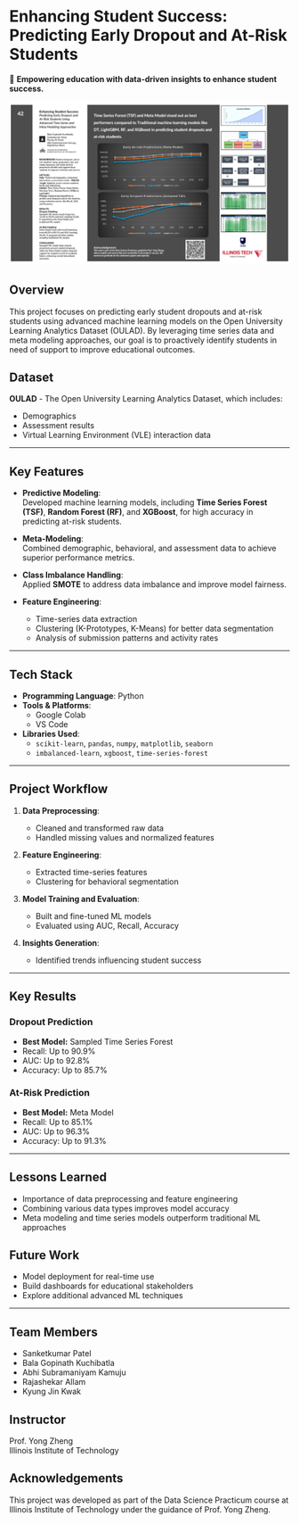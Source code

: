 
# Enhancing Student Success: Predicting Early Dropout and At-Risk Students

🚀 **Empowering education with data-driven insights to enhance student success.**

<img width="1066" alt="image" src="https://github.com/SanketKumarP/Student-Success-Prediction/blob/7cabe94b874dbbb5dc3f6803cc9c48c0391f9396/Poster_Presentation.png">

## Overview
This project focuses on predicting early student dropouts and at-risk students using advanced machine learning models on the Open University Learning Analytics Dataset (OULAD). By leveraging time series data and meta modeling approaches, our goal is to proactively identify students in need of support to improve educational outcomes.

## Dataset
**OULAD** - The Open University Learning Analytics Dataset, which includes:
- Demographics
- Assessment results
- Virtual Learning Environment (VLE) interaction data

---

## Key Features
- **Predictive Modeling**:  
  Developed machine learning models, including **Time Series Forest (TSF)**, **Random Forest (RF)**, and **XGBoost**, for high accuracy in predicting at-risk students.

- **Meta-Modeling**:  
  Combined demographic, behavioral, and assessment data to achieve superior performance metrics.

- **Class Imbalance Handling**:  
  Applied **SMOTE** to address data imbalance and improve model fairness.

- **Feature Engineering**:  
  - Time-series data extraction  
  - Clustering (K-Prototypes, K-Means) for better data segmentation  
  - Analysis of submission patterns and activity rates

---

## Tech Stack
- **Programming Language**: Python  
- **Tools & Platforms**:  
  - Google Colab  
  - VS Code  
- **Libraries Used**:  
  - `scikit-learn`, `pandas`, `numpy`, `matplotlib`, `seaborn`  
  - `imbalanced-learn`, `xgboost`, `time-series-forest`

---

## Project Workflow
1. **Data Preprocessing**:  
   - Cleaned and transformed raw data  
   - Handled missing values and normalized features  

2. **Feature Engineering**:  
   - Extracted time-series features  
   - Clustering for behavioral segmentation  

3. **Model Training and Evaluation**:  
   - Built and fine-tuned ML models  
   - Evaluated using AUC, Recall, Accuracy  

4. **Insights Generation**:  
   - Identified trends influencing student success  

---

## Key Results

### Dropout Prediction
- **Best Model:** Sampled Time Series Forest  
- Recall: Up to 90.9%  
- AUC: Up to 92.8%  
- Accuracy: Up to 85.7%

### At-Risk Prediction
- **Best Model:** Meta Model  
- Recall: Up to 85.1%  
- AUC: Up to 96.3%  
- Accuracy: Up to 91.3%

---

## Lessons Learned
- Importance of data preprocessing and feature engineering  
- Combining various data types improves model accuracy  
- Meta modeling and time series models outperform traditional ML approaches

## Future Work
- Model deployment for real-time use  
- Build dashboards for educational stakeholders  
- Explore additional advanced ML techniques

---

## Team Members
- Sanketkumar Patel
- Bala Gopinath Kuchibatla
- Abhi Subramaniyam Kamuju
- Rajashekar Allam
- Kyung Jin Kwak

## Instructor
Prof. Yong Zheng  
Illinois Institute of Technology

## Acknowledgements
This project was developed as part of the Data Science Practicum course at Illinois Institute of Technology under the guidance of Prof. Yong Zheng.
